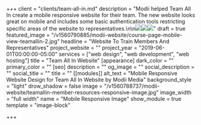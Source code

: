 +++
client = "clients/team-all-in.md"
description = "Modii helped Team All In create a mobile responsive website for their team. The new website looks great on mobile and includes some basic authentication tools restricting specific areas of the website to representatives.\n\n![](https://res.cloudinary.com/modii/w_1000,q_60,f_auto/v1560789531/modii-website/teamallin-mobile-view-member-videos.jpg)![](https://res.cloudinary.com/modii/w_1000,q_60,f_auto/v1560790885/modii-website/course-page-mobile-view-teamallin-2.jpg)![](https://res.cloudinary.com/modii/w_1000,q_60,f_auto/v1560791219/modii-website/teamallin-rep-login-modal.jpg)"
draft = true
featured_image = "/v1560790885/modii-website/course-page-mobile-view-teamallin-2.jpg"
headline = "Website To Train Members And Representatives"
project_website = ""
project_year = "2019-06-01T00:00:00-05:00"
services = ["web design", "web development", "web hosting"]
title = "Team All In Website"
[appearance]
dark_color = ""
primary_color = ""
[seo]
description = ""
og_image = ""
social_description = ""
social_title = ""
title = ""
[[modules]]
alt_text = "Mobile Responsive Website Design for Team All In Website by Modii Media"
background_style = "light"
drow_shadow = false
image = "/v1560788737/modii-website/teamallin-member-resources-responsive-image.jpg"
image_width = "full width"
name = "Mobile Responsive Image"
show_module = true
template = "image-block"

+++
